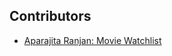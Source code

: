 ## Contributors

- [Aparajita Ranjan: Movie Watchlist](https://github.com/aparajitaranjan/movie-watchlist-app)
